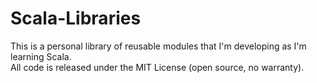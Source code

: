 Scala-Libraries
===============
This is a personal library of reusable modules that I'm developing as I'm learning Scala.  
All code is released under the MIT License (open source, no warranty).
